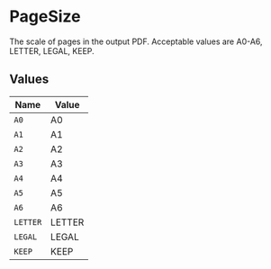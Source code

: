 # PageSize

The scale of pages in the output PDF. Acceptable values are A0-A6, LETTER, LEGAL, KEEP.


## Values

| Name     | Value    |
| -------- | -------- |
| `A0`     | A0       |
| `A1`     | A1       |
| `A2`     | A2       |
| `A3`     | A3       |
| `A4`     | A4       |
| `A5`     | A5       |
| `A6`     | A6       |
| `LETTER` | LETTER   |
| `LEGAL`  | LEGAL    |
| `KEEP`   | KEEP     |